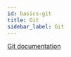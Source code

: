 ```yaml
---
id: basics-git
title: Git
sidebar_label: Git
---
```


[Git documentation](http://rogerdudler.github.io/git-guide/)